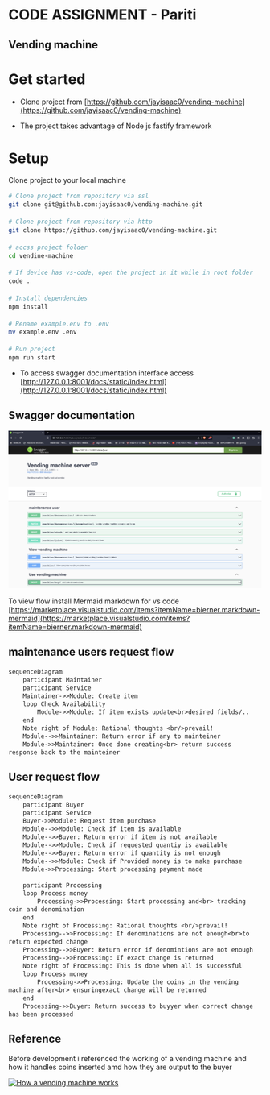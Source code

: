 # CODE ASSIGNMENT - Pariti
## **Vending machine**

# Get started
- Clone project from [https://github.com/jayisaac0/vending-machine](https://github.com/jayisaac0/vending-machine)

- The project takes advantage of Node js fastify framework

# Setup
Clone project to your local machine
```bash
# Clone project from repository via ssl
git clone git@github.com:jayisaac0/vending-machine.git

# Clone project from repository via http
git clone https://github.com/jayisaac0/vending-machine.git

# accss project folder
cd vendine-machine

# If device has vs-code, open the project in it while in root folder
code .

# Install dependencies
npm install

# Rename example.env to .env
mv example.env .env

# Run project
npm run start

```

- To access swagger documentation interface access [http://127.0.0.1:8001/docs/static/index.html](http://127.0.0.1:8001/docs/static/index.html)

## **Swagger documentation**
![alt text](/public/docs.png?raw=true)

To view flow install Mermaid markdown for vs code [https://marketplace.visualstudio.com/items?itemName=bierner.markdown-mermaid](https://marketplace.visualstudio.com/items?itemName=bierner.markdown-mermaid)

## **maintenance users request flow**

```mermaid
sequenceDiagram
    participant Maintainer
    participant Service
    Maintainer->>Module: Create item
    loop Check Availability
        Module->>Module: If item exists update<br>desired fields/..
    end
    Note right of Module: Rational thoughts <br/>prevail!
    Module-->>Maintainer: Return error if any to mainteiner
    Module->>Maintainer: Once done creating<br> return success response back to the mainteiner
```

## **User request flow**

```mermaid
sequenceDiagram
    participant Buyer
    participant Service
    Buyer->>Module: Request item purchase
    Module-->>Module: Check if item is available
    Module-->>Buyer: Return error if item is not available
    Module-->>Module: Check if requested quantiy is available
    Module-->>Buyer: Return error if quantity is not enough
    Module-->>Module: Check if Provided money is to make purchase
    Module->>Processing: Start processing payment made

    participant Processing
    loop Process money
        Processing->>Processing: Start processing and<br> tracking coin and denomination
    end
    Note right of Processing: Rational thoughts <br/>prevail!
    Processing-->>Processing: If denominations are not enough<br>to return expected change
    Processing-->>Buyer: Return error if denomintions are not enough
    Processing-->>Processing: If exact change is returned
    Note right of Processing: This is done when all is successful
    loop Process money
        Processing->>Processing: Update the coins in the vending machine after<br> ensuringexact change will be returned
    end
    Processing->>Buyer: Return success to buyyer when correct change has been processed
```
## **Reference**
Before development i referenced the working of a vending machine and how it handles coins inserted amd how they are output to the buyer 

[![How a vending machine works](/public/machine.png?raw=true)](https://youtu.be/0AkcWjB0UBE "Awesome stuff!!!")

